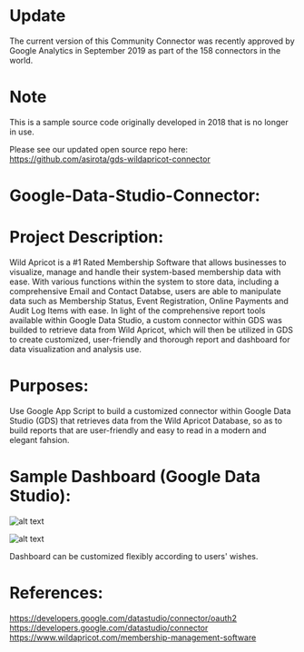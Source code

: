# Update
The current version of this Community Connector was recently approved by Google Analytics in September 2019 as part of the 158 connectors in the world.

# Note
This is a sample source code originally developed in 2018 that is no longer in use. 

Please see our updated open source repo here: https://github.com/asirota/gds-wildapricot-connector 

# Google-Data-Studio-Connector:
# Project Description:
  Wild Apricot is a #1 Rated Membership Software that allows businesses to visualize, manage and handle their system-based membership data with ease. With various functions within the system to store data, including a comprehensive Email and Contact Databse, users are able to manipulate data such as Membership Status, Event Registration, Online Payments and Audit Log Items with ease. In light of the comprehensive report tools available within Google Data Studio, a custom connector within GDS was builded to retrieve data from Wild Apricot, which will then be utilized in GDS to create customized, user-friendly and thorough report and dashboard for data visualization and analysis use.
# Purposes:
  Use Google App Script to build a customized connector within Google Data Studio (GDS) that retrieves data from the Wild Apricot Database, so as to build reports that are user-friendly and easy to read in a modern and elegant fahsion.
  
# Sample Dashboard (Google Data Studio):
![alt text](https://github.com/edtsoi430/Google-Data-Studio-Connector/blob/master/images/gds1.png)

![alt text](https://github.com/edtsoi430/Google-Data-Studio-Connector/blob/master/images/gds2.png)

Dashboard can be customized flexibly according to users' wishes.
    
# References:
  https://developers.google.com/datastudio/connector/oauth2  
  https://developers.google.com/datastudio/connector  
  https://www.wildapricot.com/membership-management-software
